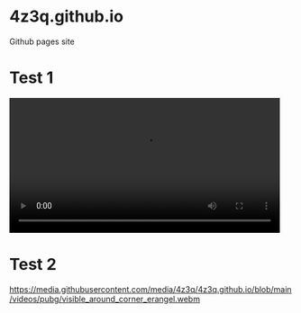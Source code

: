 # 4z3q.github.io
Github pages site

# Test 1
<video width="480p" controls>
<source src="https://github.com/4z3q/4z3q.github.io/raw/main/videos/pubg/visible_around_corner_erangel.webm"
type="video/webm">
 Your browser does not support the video tag.
</video>

# Test 2

https://media.githubusercontent.com/media/4z3q/4z3q.github.io/blob/main/videos/pubg/visible_around_corner_erangel.webm

